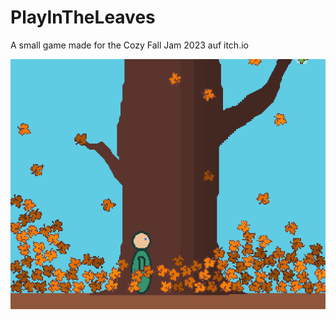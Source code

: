 # PlayInTheLeaves
A small game made for the Cozy Fall Jam 2023 auf itch.io

![alt text](Itch_Title_image_630x500.png?raw=true "PlayInTheLeaves")
